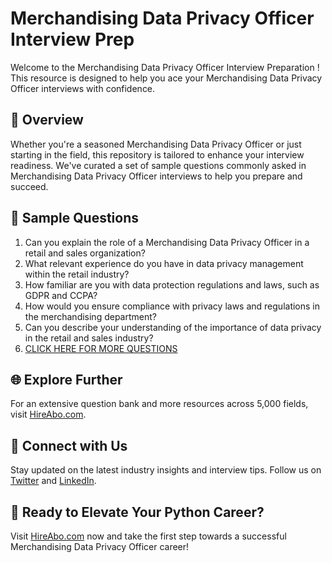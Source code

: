 # Merchandising Data Privacy Officer Interview Prep

Welcome to the Merchandising Data Privacy Officer Interview Preparation ! This resource is designed to help you ace your Merchandising Data Privacy Officer interviews with confidence.

## 🚀 Overview

Whether you're a seasoned Merchandising Data Privacy Officer or just starting in the field, this repository is tailored to enhance your interview readiness. We've curated a set of sample questions commonly asked in Merchandising Data Privacy Officer interviews to help you prepare and succeed.

## 📝 Sample Questions

1. Can you explain the role of a Merchandising Data Privacy Officer in a retail and sales organization?
2. What relevant experience do you have in data privacy management within the retail industry?
3. How familiar are you with data protection regulations and laws, such as GDPR and CCPA?
4. How would you ensure compliance with privacy laws and regulations in the merchandising department?
5. Can you describe your understanding of the importance of data privacy in the retail and sales industry?
6. [CLICK HERE FOR MORE QUESTIONS](https://hireabo.com/job/22_3_43/Merchandising%20Data%20Privacy%20Officer)

## 🌐 Explore Further

For an extensive question bank and more resources across 5,000 fields, visit [HireAbo.com](https://www.hireabo.com).

## 📱 Connect with Us

Stay updated on the latest industry insights and interview tips. Follow us on [Twitter](https://twitter.com/hireabo) and [LinkedIn](https://www.linkedin.com/in/hire-abo-3609972a8/).

## 🚀 Ready to Elevate Your Python Career?

Visit [HireAbo.com](https://www.hireabo.com) now and take the first step towards a successful Merchandising Data Privacy Officer career!